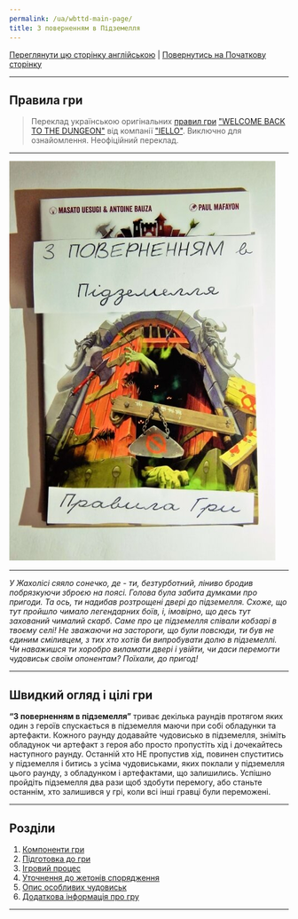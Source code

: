 ```yaml
---
permalink: /ua/wbttd-main-page/
title: З поверненням в Підземелля
---
```


[Переглянути цю сторінку англійською](../en/IndexPage.md) | [Повернутись на Початкову сторінку](../../../index.md)

***

## Правила гри

> Переклад українською оригінальних [правил гри][rules] ["WELCOME BACK TO THE DUNGEON"][gamePage] від  компанії ["IELLO"][ielloPage]. Виключно для ознайомлення. Неофіційний переклад.

***

![cover]

***

*У Жахолісі сяяло сонечко, де - ти, безтурботний, ліниво бродив побрязкуючи зброєю на поясі. Голова була забита думками про пригоди.
Та ось, ти надибав розтрощені двері до підземелля. Схоже, що тут пройшло чимало легендарних боїв, і, імовірно, що десь тут захований чималий скарб. Саме про це підземелля співали кобзарі в твоєму селі! Не зважаючи на застороги, що були повсюди, ти був не єдиним сміливцем, з тих хто хотів би випробувати долю в підземеллі. Чи наважишся ти хоробро виламати двері і увійти, чи даси перемогти чудовиськ своїм опонентам? Поїхали, до пригод!*

***

## Швидкий огляд і цілі гри

**“З поверненням в підземелля”** триває декілька раундів протягом яких один з героїв спускається в підземелля маючи при собі обладунки та артефакти. Кожного раунду додавайте чудовисько в підземелля, зніміть обладунок чи артефакт з героя або просто пропустіть хід і дочекайтесь наступного раунду. Останній хто НЕ пропустив хід, повинен спуститись у підземелля і битись з усіма чудовиськами, яких поклали у підземелля цього раунду, з обладунком і артефактами, що залишились. Успішно пройдіть підземелля два рази щоб здобути перемогу, або станьте останнім, хто залишився у грі, коли всі інші гравці були переможені.

***

## Розділи

1. [Компоненти гри](ComponentPage.md)
2. [Підготовка до гри](GameSetupPage.md)
3. [Ігровий процес](GamePlayPage.md)
4. [Уточнення до жетонів спорядження](ClarificationsOfEquipmentTilesPage.md)
5. [Опис особливих чудовиськ](DescriptionOfSpecialMonsters.md)
6. [Додаткова інформація про гру](ReferencesPage.md)

***

<!--Web links ref-->
[rules]: https://boardgamegeek.com/file/download/u3ynbdvllh/WelcomeBackToTheDungeon_EN_Rules.pdf

[gamePage]: http://www.iellogames.com/Welcome_Back_to_the_Dungeon.html

[ielloPage]: http://www.iellogames.com/index.html

<!--Image links ref-->
[cover]: ../../resources/img/cover.JPG
